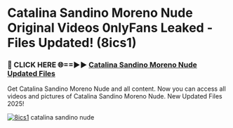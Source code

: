 # Catalina Sandino Moreno Nude Original Videos 0nlyFans Leaked - Files Updated! (8ics1)

<h3>🔴 CLICK HERE 🌐==►► <a href="https://tinyurl.com/5h6xmrr3" rel="nofollow">Catalina Sandino Moreno Nude Updated Files</a></h3>

Get Catalina Sandino Moreno Nude and all content. Now you can access all videos and pictures of Catalina Sandino Moreno Nude. New Updated Files 2025!

[![8ics1](https://i.imgur.com/KVD873Z.gif)](https://tinyurl.com/5h6xmrr3)
catalina sandino nude